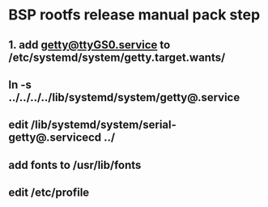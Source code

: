 # BSP rootfs release manual pack step

## 1. add getty@ttyGS0.service to /etc/systemd/system/getty.target.wants/
## ln -s ../../../../lib/systemd/system/getty@.service
## edit /lib/systemd/system/serial-getty@.servicecd ../
## add fonts to /usr/lib/fonts
## edit /etc/profile

